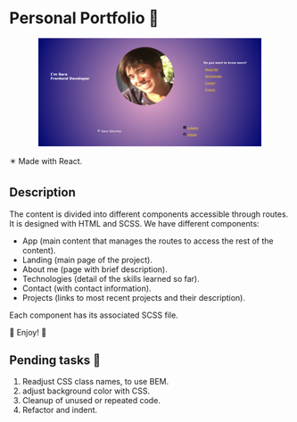 # Personal Portfolio 🌠

<div align="center"> <img src="/src/images/portPreview.png" width="400px"</img> </div>

✴️ Made with React.

## Description

The content is divided into different components accessible through routes. It is designed with HTML and SCSS. We have different components:

- App (main content that manages the routes to access the rest of the content).
- Landing (main page of the project).
- About me (page with brief description).
- Technologies (detail of the skills learned so far).
- Contact (with contact information).
- Projects (links to most recent projects and their description).

Each component has its associated SCSS file.

🥳 Enjoy! 🥳

## Pending tasks 👀

1. Readjust CSS class names, to use BEM.
2. adjust background color with CSS.
3. Cleanup of unused or repeated code.
4. Refactor and indent.
